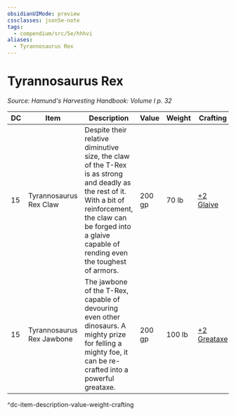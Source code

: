 ```yaml
---
obsidianUIMode: preview
cssclasses: json5e-note
tags:
  - compendium/src/5e/hhhvi
aliases:
  - Tyrannosaurus Rex
---
```

# Tyrannosaurus Rex
*Source: Hamund's Harvesting Handbook: Volume I p. 32* 

| DC | Item | Description | Value | Weight | Crafting |
|----|------|-------------|-------|--------|----------|
| 15 | Tyrannosaurus Rex Claw | Despite their relative diminutive size, the claw of the T-Rex is as strong and deadly as the rest of it. With a bit of reinforcement, the claw can be forged into a glaive capable of rending even the toughest of armors. | 200 gp | 70 lb | [+2 Glaive](compendium/items/2-weapon.md) |
| 15 | Tyrannosaurus Rex Jawbone | The jawbone of the T-Rex, capable of devouring even other dinosaurs. A mighty prize for felling a mighty foe, it can be re-crafted into a powerful greataxe. | 200 gp | 100 lb | [+2 Greataxe](compendium/items/2-weapon.md) |
^dc-item-description-value-weight-crafting
